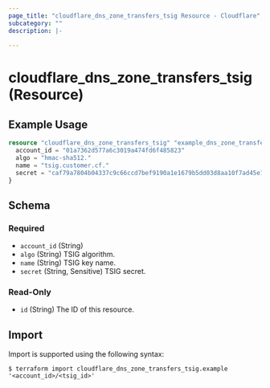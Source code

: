 ```yaml
---
page_title: "cloudflare_dns_zone_transfers_tsig Resource - Cloudflare"
subcategory: ""
description: |-
  
---
```


# cloudflare_dns_zone_transfers_tsig (Resource)



## Example Usage

```terraform
resource "cloudflare_dns_zone_transfers_tsig" "example_dns_zone_transfers_tsig" {
  account_id = "01a7362d577a6c3019a474fd6f485823"
  algo = "hmac-sha512."
  name = "tsig.customer.cf."
  secret = "caf79a7804b04337c9c66ccd7bef9190a1e1679b5dd03d8aa10f7ad45e1a9dab92b417896c15d4d007c7c14194538d2a5d0feffdecc5a7f0e1c570cfa700837c"
}
```

<!-- schema generated by tfplugindocs -->
## Schema

### Required

- `account_id` (String)
- `algo` (String) TSIG algorithm.
- `name` (String) TSIG key name.
- `secret` (String, Sensitive) TSIG secret.

### Read-Only

- `id` (String) The ID of this resource.

## Import

Import is supported using the following syntax:

```shell
$ terraform import cloudflare_dns_zone_transfers_tsig.example '<account_id>/<tsig_id>'
```
